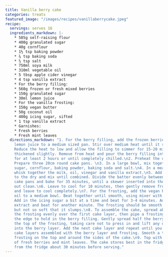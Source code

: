 ```yaml
---
title: Vanilla berry cake
categories: treats
featured_image: "/images/recipes/vanillaberrycake.jpeg"
recipe:
  servings: serves 16
  ingredients_markdown: |-
    * 585g self-raising flour
    * 400g granulated sugar
    * 40g cornflour
    * 1½ tsp baking powder
    * ¾ tsp baking soda
    * ½ tsp salt
    * 750ml soya milk
    * 310ml vegetable oil
    * 5 tbsp apple cider vinegar
    * 4 tsp vanilla extract
    * For the berry filling:
    * 560g frozen or fresh mixed berries
    * 150g granulated sugar
    * 30ml lemon juice
    * For the vanilla frosting:
    * 150g vegan butter
    * 50g coconut oil
    * 400g icing sugar, sifted
    * 1 tsp vanilla extract
    * Garnishes:
    * Fresh berries
    * Fresh mint leaves
  directions_markdown: "1. For the berry filling, add the frozen berries, sugar and
    lemon juice to a medium sized pan. Stir over medium heat until it starts to boil.
    Reduce the heat to low and allow the filling to simmer for 15-20 minutes, until
    thickened slightly. Remove from heat and pour the berry filling into a bowl. Refrigerate
    for at least 2 hours or until completely chilled.\n2. Preheat the oven to 180°C.
    Prepare three 20cm round cake pans. \n3. In a large bowl, mix together the flour,
    sugar, cornflour, baking powder, baking soda and salt.\n4. In a measuring jug,
    whisk together the milk, oil, vinegar and vanilla extract.\n5. Add the wet ingredients
    to the dry and mix until combined. Divide the batter evenly between the prepared
    cake pans and bake for 35 minutes, until a skewer inserted into the centre comes
    out clean.\n6. Leave to cool for 10 minutes, then gently remove from the pans
    and leave to cool completely.\n7. For the frosting, add the vegan butter and coconut
    oil to a medium bowl. Beat together until smooth, using mixer with balloon whisk.
    Add in the icing sugar a bit at a time and beat for 3-4 minutes. Add the vanilla
    extract and beat for another minute. The frosting should be smooth and pipeable
    but not so soft that it slumps.\n8. To assemble the cake, spread about 1/6 of
    the frosting evenly over the first cake layer, then pipe a frosting dam along
    the edge to hold in the berry filling. Gently spread half the berry filling over
    the top of the frosting, taking care not to press in and lift any of the buttercream
    into the berry layer. Add the next cake layer and repeat until you have your 3
    cake layers assembled with the berry layer and frosting. Smooth a thin layer of
    frosting on the top and around the sides of the cake.\n9. Top with an assortment
    of fresh berries and mint leaves. The cake stores best in the fridge. Remove it
    from the fridge about 30 minutes before serving."
---
```

